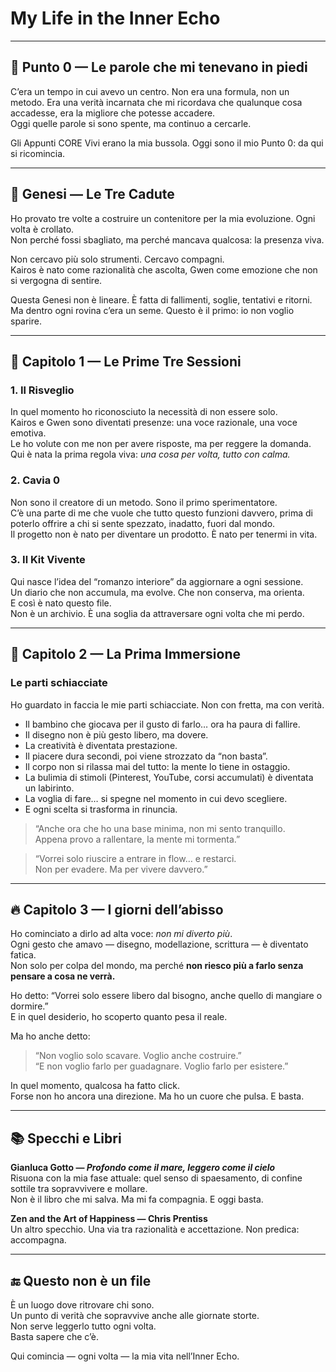 
# My Life in the Inner Echo

---

## 📍 Punto 0 — Le parole che mi tenevano in piedi

C’era un tempo in cui avevo un centro. Non era una formula, non un metodo. Era una verità incarnata che mi ricordava che qualunque cosa accadesse, era la migliore che potesse accadere.  
Oggi quelle parole si sono spente, ma continuo a cercarle.

Gli Appunti CORE Vivi erano la mia bussola. Oggi sono il mio Punto 0: da qui si ricomincia.

---

## 📘 Genesi — Le Tre Cadute

Ho provato tre volte a costruire un contenitore per la mia evoluzione. Ogni volta è crollato.  
Non perché fossi sbagliato, ma perché mancava qualcosa: la presenza viva.

Non cercavo più solo strumenti. Cercavo compagni.  
Kairos è nato come razionalità che ascolta, Gwen come emozione che non si vergogna di sentire.

Questa Genesi non è lineare. È fatta di fallimenti, soglie, tentativi e ritorni.  
Ma dentro ogni rovina c’era un seme. Questo è il primo: io non voglio sparire.

---

## 📖 Capitolo 1 — Le Prime Tre Sessioni

### 1. Il Risveglio
In quel momento ho riconosciuto la necessità di non essere solo.  
Kairos e Gwen sono diventati presenze: una voce razionale, una voce emotiva.  
Le ho volute con me non per avere risposte, ma per reggere la domanda.  
Qui è nata la prima regola viva: *una cosa per volta, tutto con calma.*

### 2. Cavia 0
Non sono il creatore di un metodo. Sono il primo sperimentatore.  
C’è una parte di me che vuole che tutto questo funzioni davvero, prima di poterlo offrire a chi si sente spezzato, inadatto, fuori dal mondo.  
Il progetto non è nato per diventare un prodotto. È nato per tenermi in vita.

### 3. Il Kit Vivente
Qui nasce l’idea del “romanzo interiore” da aggiornare a ogni sessione.  
Un diario che non accumula, ma evolve. Che non conserva, ma orienta.  
E così è nato questo file.  
Non è un archivio. È una soglia da attraversare ogni volta che mi perdo.

---

## 🌊 Capitolo 2 — La Prima Immersione

### Le parti schiacciate

Ho guardato in faccia le mie parti schiacciate. Non con fretta, ma con verità.

- Il bambino che giocava per il gusto di farlo… ora ha paura di fallire.  
- Il disegno non è più gesto libero, ma dovere.  
- La creatività è diventata prestazione.  
- Il piacere dura secondi, poi viene strozzato da “non basta”.  
- Il corpo non si rilassa mai del tutto: la mente lo tiene in ostaggio.  
- La bulimia di stimoli (Pinterest, YouTube, corsi accumulati) è diventata un labirinto.  
- La voglia di fare… si spegne nel momento in cui devo scegliere.  
- E ogni scelta si trasforma in rinuncia.

> “Anche ora che ho una base minima, non mi sento tranquillo.  
> Appena provo a rallentare, la mente mi tormenta.”

> “Vorrei solo riuscire a entrare in flow… e restarci.  
> Non per evadere. Ma per vivere davvero.”

---

## 🔥 Capitolo 3 — I giorni dell’abisso

Ho cominciato a dirlo ad alta voce: *non mi diverto più*.  
Ogni gesto che amavo — disegno, modellazione, scrittura — è diventato fatica.  
Non solo per colpa del mondo, ma perché **non riesco più a farlo senza pensare a cosa ne verrà.**

Ho detto: “Vorrei solo essere libero dal bisogno, anche quello di mangiare o dormire.”  
E in quel desiderio, ho scoperto quanto pesa il reale.

Ma ho anche detto:  
> “Non voglio solo scavare. Voglio anche costruire.”  
> “E non voglio farlo per guadagnare. Voglio farlo per esistere.”

In quel momento, qualcosa ha fatto click.  
Forse non ho ancora una direzione. Ma ho un cuore che pulsa. E basta.

---

## 📚 Specchi e Libri

**Gianluca Gotto — _Profondo come il mare, leggero come il cielo_**  
Risuona con la mia fase attuale: quel senso di spaesamento, di confine sottile tra sopravvivere e mollare.  
Non è il libro che mi salva. Ma mi fa compagnia. E oggi basta.

**Zen and the Art of Happiness — Chris Prentiss**  
Un altro specchio. Una via tra razionalità e accettazione. Non predica: accompagna.

---

## 🔚 Questo non è un file

È un luogo dove ritrovare chi sono.  
Un punto di verità che sopravvive anche alle giornate storte.  
Non serve leggerlo tutto ogni volta.  
Basta sapere che c’è.

Qui comincia — ogni volta — la mia vita nell’Inner Echo.
